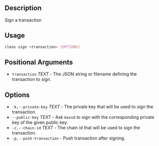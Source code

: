 ## Description
Sign a transaction

## Usage
```sh
cleos sign <transaction> [OPTIONS]
```

## Positional Arguments
- `transaction` _TEXT_ - The JSON string or filename defining the transaction to sign.

## Options
- `-k,--private-key` _TEXT_ - The private key that will be used to sign the transaction.
- `--public-key` _TEXT_ - Ask `keosd` to sign with the corresponding private key of the given public key.
- `-c,--chain-id` _TEXT_ - The chain id that will be used to sign the transaction.
- `-p,--push-transaction` - Push transaction after signing.
